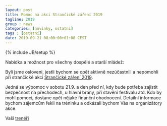 ```yaml
---
layout: post
title: Pomoc na akci Strančické záření 2019
tagline: 2019
group : news
categories: [novinky, ostatni]
tags : [ostatní]
date: 2019-09-21 08:00:00+01:00 CEST
---
```

{% include JB/setup %}

Nabídka a možnost pro všechny dospělé a starší mládež:

Byli jsme osloveni, jestli bychom se opět aktivně nezúčastnili a nepomohli při strančické akci [Strančické záření 2019](https://www.rclodicka.eu/index.php/zareni).

Jedná se výpomoc v sobotu 21.9. a den před ní, kdy bude potřeba zajistit bezpečnost na přechodech, u hlavní brány, při stavění festivalu atd. Kdo by mohl pomoci, dostane opět nějaké finanční ohodnocení. Detailní informace bychom zájemcům řekli na tréninku a odkázali bychom Vás na organizátory akce.

Vaši [trenéři][1]

[1]: http://taekwondo-strancice.cz/treneri/
